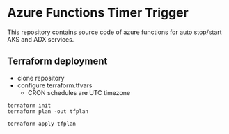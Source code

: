 # Azure Functions Timer Trigger 

This repository contains source code of azure functions for auto stop/start AKS and ADX services.

## Terraform deployment
* clone repository
* configure terraform.tfvars
    * CRON schedules are UTC timezone

```
terraform init
terraform plan -out tfplan
```
```
terraform apply tfplan
```
